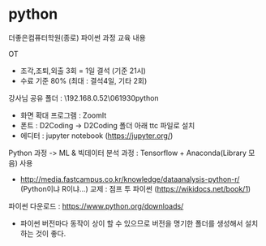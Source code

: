 # python
더좋은컴퓨터학원(종로) 파이썬 과정 교육 내용

OT
 - 조각,조퇴,외출 3회 = 1일 결석 (기준 21시)
 - 수료 기준 80% (최대 : 결석4일, 기타 2회)

강사님 공유 폴더 : \\192.168.0.52\061930python
 - 화면 확대 프로그램 : ZoomIt
 - 폰트 : D2Coding -> D2Coding 폴더 아래 ttc 파일로 설치
 - 에디터 : jupyter notebook (https://jupyter.org/)

Python 과정 -> ML & 빅데이터 분석 과정 : Tensorflow + Anaconda(Library 모음) 사용
 - http://media.fastcampus.co.kr/knowledge/dataanalysis-python-r/ (Python이냐 R이냐...)
교제 : 점프 투 파이썬 (https://wikidocs.net/book/1)

파이썬 다운로드 : https://www.python.org/downloads/
 - 파이썬 버전마다 동작이 상이 할 수 있으므로 버전을 명기한 폴더를 생성해서 설치하는 것이 좋다.
